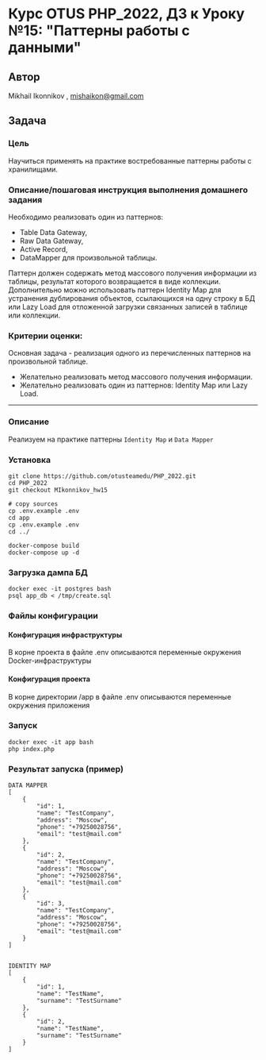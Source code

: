 # Курс OTUS PHP_2022, ДЗ к Уроку №15: "Паттерны работы с данными"

## Автор
Mikhail Ikonnikov , mishaikon@gmail.com

## Задача

### Цель
Научиться применять на практике востребованные паттерны работы с хранилищами.

### Описание/пошаговая инструкция выполнения домашнего задания

Необходимо реализовать один из паттернов: 
- Table Data Gateway, 
- Raw Data Gateway, 
- Active Record, 
- DataMapper 
для произвольной таблицы. 

Паттерн должен содержать метод массового получения информации 
из таблицы, результат которого возвращается в виде коллекции.
Дополнительно можно использовать паттерн Identity Map 
для устранения дублирования объектов, ссылающихся на одну строку 
в БД или Lazy Load для отложенной загрузки связанных записей 
в таблице или коллекции.

### Критерии оценки:
Основная задача - реализация одного из перечисленных паттернов 
на произвольной таблице.
- Желательно реализовать метод массового получения информации.
- Желательно реализовать один из паттернов: 
Identity Map или Lazy Load.

------------------------------------------

### Описание

Реализуем на практике паттерны ``Identity Map`` и ``Data Mapper``

### Установка
``` 
git clone https://github.com/otusteamedu/PHP_2022.git
cd PHP_2022
git checkout MIkonnikov_hw15

# copy sources
cp .env.example .env
cd app
cp .env.example .env
cd ../

docker-compose build
docker-compose up -d
```

### Загрузка дампа БД
```
docker exec -it postgres bash
psql app_db < /tmp/create.sql 
``` 

### Файлы конфигурации

#### Конфигурация инфраструктуры

В корне проекта в файле .env описываются
переменные окружения Docker-инфраструктуры

#### Конфигурация проекта

В корне директории /app в файле .env
описываются переменные окружения приложения

### Запуск
```
docker exec -it app bash
php index.php
```

### Результат запуска (пример)
```
DATA MAPPER
[
    {
        "id": 1,
        "name": "TestCompany",
        "address": "Moscow",
        "phone": "+79250028756",
        "email": "test@mail.com"
    },
    {
        "id": 2,
        "name": "TestCompany",
        "address": "Moscow",
        "phone": "+79250028756",
        "email": "test@mail.com"
    },
    {
        "id": 3,
        "name": "TestCompany",
        "address": "Moscow",
        "phone": "+79250028756",
        "email": "test@mail.com"
    }
]


IDENTITY MAP
[
    {
        "id": 1,
        "name": "TestName",
        "surname": "TestSurname"
    },
    {
        "id": 2,
        "name": "TestName",
        "surname": "TestSurname"
    }
]
```
